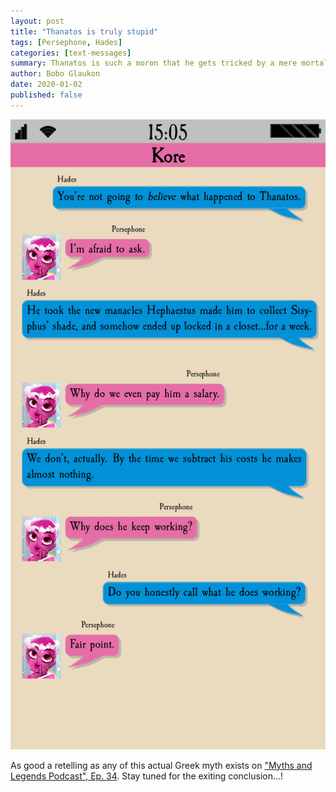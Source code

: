 ```yaml
---
layout: post
title: "Thanatos is truly stupid"
tags: [Persephone, Hades]
categories: [text-messages]
summary: Thanatos is such a moron that he gets tricked by a mere mortal. (Actual myth, BTW)
author: Bobo Glaukon
date: 2020-01-02
published: false
---
```


![Sisyphus tricks Thanatos](/assets/img/sisyphus.png)

As good a retelling as any of this actual Greek myth exists on ["Myths and Legends Podcast", Ep. 34](https://www.mythpodcast.com/4035/34-greek-mythology-uphill-battle/). Stay tuned for the exiting conclusion&hellip;!

